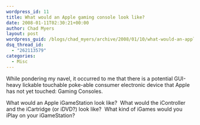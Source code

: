```yaml
---
wordpress_id: 11
title: What would an Apple gaming console look like?
date: 2008-01-11T02:30:21+00:00
author: Chad Myers
layout: post
wordpress_guid: /blogs/chad_myers/archive/2008/01/10/what-would-an-apple-gaming-console-look-like.aspx
dsq_thread_id:
  - "262113579"
categories:
  - Misc
---
```

While pondering my navel, it occurred to me that there is a potential GUI-heavy lickable touchable poke-able consumer electronic device that Apple has not yet touched: Gaming Consoles.

What would an Apple iGameStation look like?&nbsp; What would the iController and the iCartridge (or iDVD?) look like?&nbsp; What kind of iGames would you iPlay on your iGameStation?